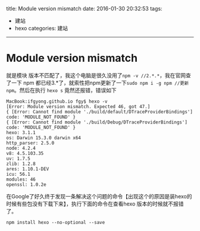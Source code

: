 title: Module version mismatch
date: 2016-01-30 20:32:53
tags:
- 建站
- hexo
categories: 建站 
---
# Module version mismatch
就是模块 版本不匹配了，我这个电脑是很久没用了`npm -v //2.*.*`，我在官网查了一下 npm 都已经3.*了，就索性把npm更新了一下`sudo npm i -g npm //更新npm`。然后在执行 `hexo s` 竟然还报错，错误如下

```
MacBook:ifgyong.github.io fgy$ hexo -v
[Error: Module version mismatch. Expected 46, got 47.]
{ [Error: Cannot find module './build/default/DTraceProviderBindings'] code: 'MODULE_NOT_FOUND' }
{ [Error: Cannot find module './build/Debug/DTraceProviderBindings'] code: 'MODULE_NOT_FOUND' }
hexo: 3.1.1
os: Darwin 15.3.0 darwin x64
http_parser: 2.5.0
node: 4.2.4
v8: 4.5.103.35
uv: 1.7.5
zlib: 1.2.8
ares: 1.10.1-DEV
icu: 56.1
modules: 46
openssl: 1.0.2e
```
在Google了好久终于发现一条解决这个问题的命令【出现这个的原因是装hexo的时候有些包没有下载下来】，执行下面的命令在查看hexo 版本的时候就不报错了。
```
npm install hexo --no-optional --save 
```

